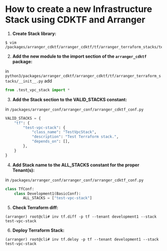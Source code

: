 # How to create a new Infrastructure Stack using CDKTF and Arranger

1. __Create Stack library:__

```shell
$ vim /packages/arranger_cdktf/arranger_cdktf/tf/arranger_terraform_stacks/test_vpc_stack.py
```

2. __Add the new module to the import section of the `arranger_cdktf` package:__

in `python3/packages/arranger_cdktf/arranger_cdktf/tf/arranger_terraform_stacks/__init__.py` add

```python
from .test_vpc_stack import *
```

3. __Add the Stack section to the VALID_STACKS constant:__

in `/packages/arranger_conf/arranger_conf/arranger_cdktf_conf.py`

```python
VALID_STACKS = {
    "tf": {
        "test-vpc-stack": {
            "class_name": "TestVpcStack",
            "description": "Test Terraform stack.",
            "depends_on": [],
        },
    }
}
```

4. __Add Stack name to the ALL_STACKS constant for the proper Tenant(s):__

in `/packages/arranger_conf/arranger_conf/arranger_cdktf_conf.py`

```python
class TfConf:
    class Development1(BasicConf):
        ALL_STACKS = ["test-vpc-stack"]
```

5. __Check Terraform diff:__

```shell
(arranger) root@cli# inv tf.diff -p tf --tenant development1 --stack test-vpc-stack
```

6. __Deploy Terraform Stack:__

```shell
(arranger) root@cli# inv tf.deloy -p tf --tenant development1 --stack test-vpc-stack
```
